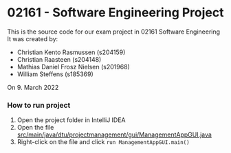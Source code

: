 # 02161 - Software Engineering Project
This is the source code for our exam project in 02161 Software Engineering
It was created by:
* Christian Kento Rasmussen (s204159)
* Christian Raasteen (s204148)
* Mathias Daniel Frosz Nielsen (s201968)
* William Steffens (s185369)


On 9. March 2022


### How to run project
1. Open the project folder in IntelliJ IDEA
2. Open the file [src/main/java/dtu/projectmanagement/gui/ManagementAppGUI.java](src/main/java/dtu/projectmanagement/gui/ManagementAppGUI.java)
3. Right-click on the file and click `run ManagementAppGUI.main()`


 